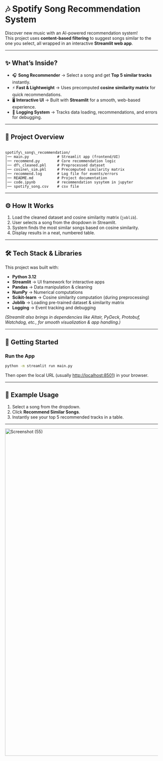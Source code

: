 # 🎶 Spotify Song Recommendation System  

Discover new music with an AI-powered recommendation system!  
This project uses **content-based filtering** to suggest songs similar to the one you select, all wrapped in an interactive **Streamlit web app**.  

---

## ✨ What’s Inside?  

- 🎧 **Song Recommender** → Select a song and get **Top 5 similar tracks** instantly.  
- ⚡ **Fast & Lightweight** → Uses precomputed **cosine similarity matrix** for quick recommendations.  
- 🖥️ **Interactive UI** → Built with **Streamlit** for a smooth, web-based experience.  
- 📝 **Logging System** → Tracks data loading, recommendations, and errors for debugging.  

---

## 📂 Project Overview  

```

spotify\_song\_recommendation/
│── main.py             # Streamlit app (frontend/UI)
│── recommend.py        # Core recommendation logic
│── df\_cleaned.pkl     # Preprocessed dataset
│── cosine\_sim.pkl     # Precomputed similarity matrix
│── recommend.log       # Log file for events/errors
│── README.md           # Project documentation
│── code.ipynb          # recommendation sysytem in jupyter
│── spotify_song.csv    # csv file

````

---

## ⚙️ How It Works  

1. Load the cleaned dataset and cosine similarity matrix (`joblib`).  
2. User selects a song from the dropdown in Streamlit.  
3. System finds the most similar songs based on cosine similarity.  
4. Display results in a neat, numbered table.  

---

## 🛠️ Tech Stack & Libraries  

This project was built with:  

- **Python 3.12**  
- **Streamlit** → UI framework for interactive apps  
- **Pandas** → Data manipulation & cleaning  
- **NumPy** → Numerical computations  
- **Scikit-learn** → Cosine similarity computation (during preprocessing)  
- **Joblib** → Loading pre-trained dataset & similarity matrix  
- **Logging** → Event tracking and debugging  

*(Streamlit also brings in dependencies like Altair, PyDeck, Protobuf, Watchdog, etc., for smooth visualization & app handling.)*  

---

## 🚀 Getting Started  

###  Run the App

```bash
python -m streamlit run main.py
```

Then open the local URL (usually [http://localhost:8501](http://localhost:8501)) in your browser.

---

## 🎯 Example Usage

1. Select a song from the dropdown.
2. Click **Recommend Similar Songs**.
3. Instantly see your top 5 recommended tracks in a table.

---
<img width="1920" height="1080" alt="Screenshot (55)" src="https://github.com/user-attachments/assets/6565c1f1-7e0b-4f70-bf75-66c83a5b66bc" />


